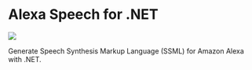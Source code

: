 # Alexa Speech for .NET

<img src="https://teamcity.idevolutionlab.com/app/rest/builds/buildType:(id:Frameworks_AlexaSpeech_ReleaseBuild)/statusIcon.svg"/>

Generate Speech Synthesis Markup Language (SSML) for Amazon Alexa with .NET.

